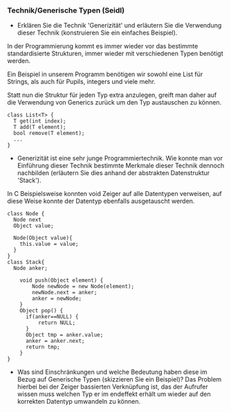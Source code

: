 ### Technik/Generische Typen (Seidl)

- Erklären Sie die Technik 'Generizität' und erläutern Sie die Verwendung dieser Technik (konstruieren Sie ein einfaches Beispiel).

In der Programmierung kommt es immer wieder vor das bestimmte standardisierte Strukturen, immer wieder mit verschiedenen Typen benötigt werden.

Ein Beispiel in unserem Programm benötigen wir sowohl eine List für Strings, als auch für Pupils, integers und viele mehr.

Statt nun die Struktur für jeden Typ extra anzulegen, greift man daher auf die Verwendung von Generics zurück um den Typ austauschen zu können.

```
class List<T> {
  T get(int index);
  T add(T element);
  bool remove(T element);
  ...
}
```

- Generizität ist eine sehr junge Programmiertechnik. Wie konnte man vor Einführung dieser Technik bestimmte Merkmale dieser Technik dennoch nachbilden (erläutern Sie dies anhand der abstrakten Datenstruktur 'Stack').

In C Beispielsweise konnten void Zeiger auf alle Datentypen verweisen, auf diese Weise konnte der Datentyp ebenfalls ausgetauscht werden.

```
class Node {
  Node next
  Object value;

  Node(Object value){
    this.value = value;
  }
}
class Stack{
  Node anker;
  
    void push(Object element) {
        Node newNode = new Node(element);
        newNode.next = anker;
        anker = newNode;
    }
    Object pop() {
      if(anker==NULL) {
          return NULL;
      }
      Object tmp = anker.value;
      anker = anker.next;
      return tmp;
    }
}
```

- Was sind Einschränkungen und welche Bedeutung haben diese im Bezug auf Generische Typen (skizzieren Sie ein Beispiel)?
  Das Problem hierbei bei der Zeiger bassierten Verknüpfung ist, das der Aufrufer wissen muss welchen Typ er im endeffekt erhält um wieder
  auf den korrekten Datentyp umwandeln zu können.
